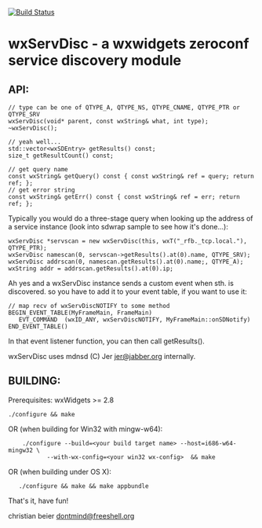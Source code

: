 [![Build Status](https://travis-ci.org/bk138/wxservdisc.svg?branch=master)](https://travis-ci.org/bk138/wxservdisc)

wxServDisc - a wxwidgets zeroconf service discovery module
==========================================================

API:
---

	// type can be one of QTYPE_A, QTYPE_NS, QTYPE_CNAME, QTYPE_PTR or QTYPE_SRV  
	wxServDisc(void* parent, const wxString& what, int type);
	~wxServDisc();

	// yeah well...
	std::vector<wxSDEntry> getResults() const;
	size_t getResultCount() const;

	// get query name
	const wxString& getQuery() const { const wxString& ref = query; return ref; };
	// get error string
	const wxString& getErr() const { const wxString& ref = err; return ref; };


Typically you would do a three-stage query when looking up the address of a 
service instance (look into sdwrap sample to see how it's done...):

	wxServDisc *servscan = new wxServDisc(this, wxT("_rfb._tcp.local."), QTYPE_PTR);
	wxServDisc namescan(0, servscan->getResults().at(0).name, QTYPE_SRV);
	wxServDisc addrscan(0, namescan.getResults().at(0).name;, QTYPE_A);
	wxString addr = addrscan.getResults().at(0).ip;

  
Ah yes and a wxServDisc instance sends a custom event when sth. is discovered.
so you have to add it to your event table, if you want to use it:

	// map recv of wxServDiscNOTIFY to some method
	BEGIN_EVENT_TABLE(MyFrameMain, FrameMain)
	   EVT_COMMAND  (wxID_ANY, wxServDiscNOTIFY, MyFrameMain::onSDNotify)
	END_EVENT_TABLE()

In that event listener function, you can then call getResults().


wxServDisc uses mdnsd (C) Jer <jer@jabber.org> internally. 




BUILDING:
--------


Prerequisites:  wxWidgets >= 2.8

	./configure && make 
   

   OR (when building for Win32 with mingw-w64):

        ./configure --build=<your build target name> --host=i686-w64-mingw32 \
               --with-wx-config=<your win32 wx-config>  && make


   OR (when building under OS X):
       
       ./configure && make && make appbundle




That's it, have fun!

   christian beier <dontmind@freeshell.org>
 

